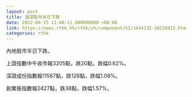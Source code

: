 ```yaml
---
layout: post
title: 滬深股市半日下跌
date: 2022-04-15 11:40:11.000000000 +08:00
link: https://news.rthk.hk/rthk/ch/component/k2/1644132-20220415.htm
categories: rthk
---
```


內地股市半日下跌。

上證指數中午收市報3205點，跌20點，跌幅0.62%。

深證成份指數報11587點，跌126點，跌幅1.08%。

創業板指數報2427點，跌38點，跌幅1.57%。
